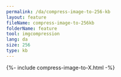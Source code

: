 ```yaml
---
permalink: /da/compress-image-to-256-kb
layout: feature
fileName: compress-image-to-256kb
folderName: feature
tool: imgcompression
lang: da
size: 256
type: kb
---
```


{%- include compress-image-to-X.html -%}
